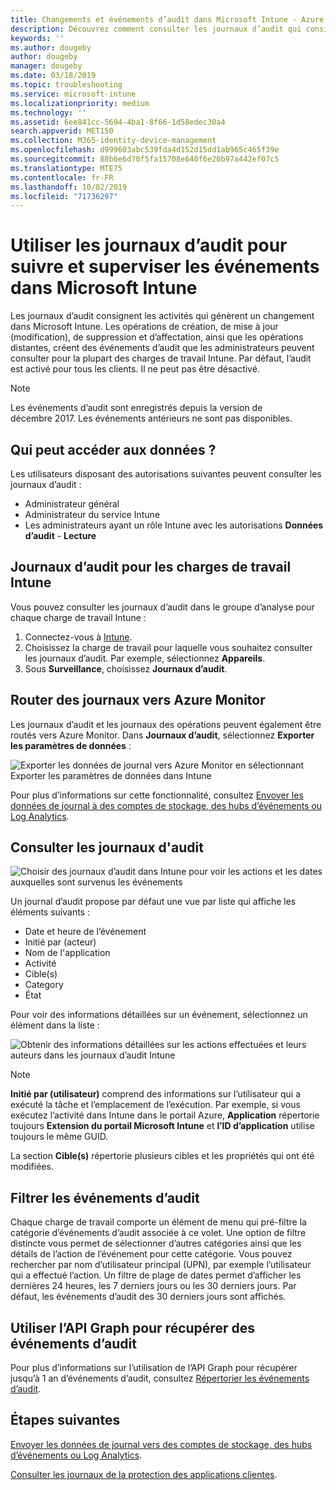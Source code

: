 ```yaml
---
title: Changements et événements d’audit dans Microsoft Intune - Azure | Microsoft Docs
description: Découvrez comment consulter les journaux d’audit qui consignent les activités Microsoft Intune.
keywords: ''
ms.author: dougeby
author: dougeby
manager: dougeby
ms.date: 03/18/2019
ms.topic: troubleshooting
ms.service: microsoft-intune
ms.localizationpriority: medium
ms.technology: ''
ms.assetid: 6ee841cc-5694-4ba1-8f66-1d58edec30a4
search.appverid: MET150
ms.collection: M365-identity-device-management
ms.openlocfilehash: d999603abc539fda4d152d15dd1ab965c465f39e
ms.sourcegitcommit: 88b6e6d70f5fa15708e640f6e20b97a442ef07c5
ms.translationtype: MTE75
ms.contentlocale: fr-FR
ms.lasthandoff: 10/02/2019
ms.locfileid: "71736297"
---
```

# <a name="use-audit-logs-to-track-and-monitor-events-in-microsoft-intune"></a>Utiliser les journaux d’audit pour suivre et superviser les événements dans Microsoft Intune

Les journaux d’audit consignent les activités qui génèrent un changement dans Microsoft Intune. Les opérations de création, de mise à jour (modification), de suppression et d’affectation, ainsi que les opérations distantes, créent des événements d’audit que les administrateurs peuvent consulter pour la plupart des charges de travail Intune. Par défaut, l’audit est activé pour tous les clients. Il ne peut pas être désactivé.

> [!NOTE]
> Les événements d’audit sont enregistrés depuis la version de décembre 2017. Les événements antérieurs ne sont pas disponibles.

## <a name="who-can-access-the-data"></a>Qui peut accéder aux données ?

Les utilisateurs disposant des autorisations suivantes peuvent consulter les journaux d’audit :

- Administrateur général
- Administrateur du service Intune
- Les administrateurs ayant un rôle Intune avec les autorisations **Données d’audit** - **Lecture**

## <a name="audit-logs-for-intune-workloads"></a>Journaux d’audit pour les charges de travail Intune

Vous pouvez consulter les journaux d’audit dans le groupe d’analyse pour chaque charge de travail Intune :

1. Connectez-vous à [Intune](https://go.microsoft.com/fwlink/?linkid=2090973).
2. Choisissez la charge de travail pour laquelle vous souhaitez consulter les journaux d’audit. Par exemple, sélectionnez **Appareils**.
3. Sous **Surveillance**, choisissez **Journaux d’audit**.

## <a name="route-logs-to-azure-monitor"></a>Router des journaux vers Azure Monitor

Les journaux d’audit et les journaux des opérations peuvent également être routés vers Azure Monitor. Dans **Journaux d’audit**, sélectionnez **Exporter les paramètres de données** :

![Exporter les données de journal vers Azure Monitor en sélectionnant Exporter les paramètres de données dans Intune](./media/monitor-audit-logs/audit-logs-export-data-settings.png)

Pour plus d’informations sur cette fonctionnalité, consultez [Envoyer les données de journal à des comptes de stockage, des hubs d’événements ou Log Analytics](review-logs-using-azure-monitor.md).

## <a name="review-audit-events"></a>Consulter les journaux d'audit

![Choisir des journaux d’audit dans Intune pour voir les actions et les dates auxquelles sont survenus les événements](./media/monitor-audit-logs/monitor-audit-logs.png "Journaux d’audit")

Un journal d’audit propose par défaut une vue par liste qui affiche les éléments suivants :

- Date et heure de l’événement
- Initié par (acteur)
- Nom de l'application
- Activité
- Cible(s)
- Category
- État

Pour voir des informations détaillées sur un événement, sélectionnez un élément dans la liste :

![Obtenir des informations détaillées sur les actions effectuées et leurs auteurs dans les journaux d’audit Intune](./media/monitor-audit-logs/monitor-audit-log-detail.png "Informations détaillées des journaux d’audit")

> [!NOTE]
> **Initié par (utilisateur)** comprend des informations sur l’utilisateur qui a exécuté la tâche et l’emplacement de l’exécution. Par exemple, si vous exécutez l’activité dans Intune dans le portail Azure, **Application** répertorie toujours **Extension du portail Microsoft Intune** et **l’ID d’application** utilise toujours le même GUID.
> 
> La section **Cible(s)** répertorie plusieurs cibles et les propriétés qui ont été modifiées.  

## <a name="filter-audit-events"></a>Filtrer les événements d’audit

Chaque charge de travail comporte un élément de menu qui pré-filtre la catégorie d’événements d’audit associée à ce volet. Une option de filtre distincte vous permet de sélectionner d’autres catégories ainsi que les détails de l’action de l’événement pour cette catégorie. Vous pouvez rechercher par nom d’utilisateur principal (UPN), par exemple l’utilisateur qui a effectué l’action. Un filtre de plage de dates permet d’afficher les dernières 24 heures, les 7 derniers jours ou les 30 derniers jours. Par défaut, les événements d’audit des 30 derniers jours sont affichés.

## <a name="use-graph-api-to-retrieve-audit-events"></a>Utiliser l’API Graph pour récupérer des événements d’audit

Pour plus d’informations sur l’utilisation de l’API Graph pour récupérer jusqu’à 1 an d’événements d’audit, consultez [Répertorier les événements d’audit](https://docs.microsoft.com/graph/api/intune-auditing-auditevent-list?view=graph-rest-1.0).

## <a name="next-steps"></a>Étapes suivantes

[Envoyer les données de journal vers des comptes de stockage, des hubs d’événements ou Log Analytics](review-logs-using-azure-monitor.md).

[Consulter les journaux de la protection des applications clientes](../apps/app-protection-policy-settings-log.md).

